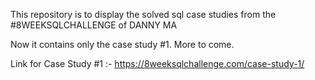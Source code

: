 This repository is to display the solved sql case studies from the #8WEEKSQLCHALLENGE of DANNY MA


Now it contains only the case study #1. More to come.


Link for Case Study #1 :- https://8weeksqlchallenge.com/case-study-1/
